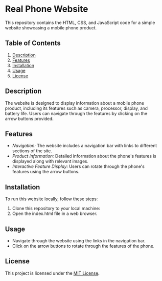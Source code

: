 # Real Phone Website

This repository contains the HTML, CSS, and JavaScript code for a simple website showcasing a mobile phone product.

## Table of Contents
1. [Description](#description)
2. [Features](#features)
3. [Installation](#installation)
4. [Usage](#usage)
5. [License](#license)

## Description

The website is designed to display information about a mobile phone product, including its features such as camera, processor, display, and battery life. Users can navigate through the features by clicking on the arrow buttons provided.

## Features

- *Navigation:* The website includes a navigation bar with links to different sections of the site.
- *Product Information:* Detailed information about the phone's features is displayed along with relevant images.
- *Interactive Feature Display:* Users can rotate through the phone's features using the arrow buttons.

## Installation

To run this website locally, follow these steps:

1. Clone this repository to your local machine:
2. Open the index.html file in a web browser.

## Usage

- Navigate through the website using the links in the navigation bar.
- Click on the arrow buttons to rotate through the features of the phone.

## License

This project is licensed under the [MIT License](LICENSE).
